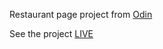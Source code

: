 Restaurant page project from [Odin](https://www.theodinproject.com/lessons/restaurant-page)

See the project [LIVE](https://tomodi98.github.io/restaurant-page/)